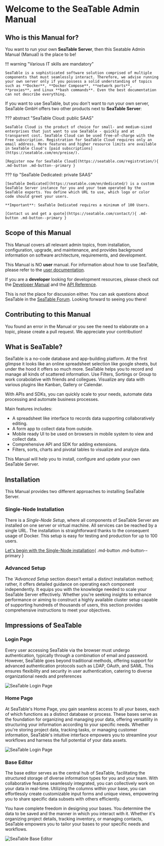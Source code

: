 # Welcome to the SeaTable Admin Manual

## Who is this Manual for?

You want to run your own **SeaTable Server**, then this Seatable Admin Manual (Manual) is the place to be!


!!! warning "Various IT skills are mandatory"

    SeaTable is a sophisticated software solution comprised of multiple components that must seamlessly interact. Therefore, we advise running your own server only if you possess a solid understanding of topics such as **Docker**, **Docker Compose**, **network ports**, **proxies**, and Linux **bash commands**. Even the best documentation can not describe everything.

If you want to use SeaTable, but you don't want to run your own server, SeaTable GmbH offers two other products next to **SeaTable Server**:

??? abstract "SeaTable Cloud: public SAAS"

    SeaTable Cloud is the product of choice for small- and medium-sized enterprises that just want to use SeaTable - quickly and at transparent cost. SeaTable Cloud can be used free-of-charge with the Free subscription. Registration for SeaTable Cloud requires only an email address. More features and higher resource limits are available in SeaTable Cloud's [paid subscriptions](https://seatable.com/en/preise/).

    [Register now for SeaTable Cloud](https://seatable.com/registration/){ .md-button .md-button--primary }

??? tip "SeaTable Dedicated: private SAAS"

    [SeaTable Dedicated](https://seatable.com/en/dedicated/) is a custom SeaTable Server instance for you and your team operated by the SeaTable exports. You define which URL to use, which logo or color code should greet your users.

    **Important**: SeaTable Dedicated requires a minimum of 100 Users.

    [Contact us and get a quote](https://seatable.com/contact/){ .md-button .md-button--primary }


## Scope of this Manual

This Manual covers all relevant admin topics, from installation, configuration, upgrade, and maintenance, and provides background information on software architecture, requirements, and development.

This Manual is NO **user** manual. For information about how to use SeaTable, please refer to the [user documentation](https://help.seatable.com/).

If you are a **developer** looking for development resources, please check out the [Developer Manual](https://developer.seatable.com) and the [API Reference](https://api.seatable.io).

This is not the place for discussion either. You can ask questions about SeaTable in the [SeaTable Forum](https://forum.seatable.com). Looking forward to seeing you there!

## Contributing to this Manual

You found an error in the Manual or you see the need to elaborate on a topic, please create a pull request. We appreciate your contribution!

## What is SeaTable?

SeaTable is a no-code database and app-building platform. At the first glimpse it looks like an online spreadsheet selection like google sheets, but under the hood it offers so much more. SeaTable helps you to record and manage all kinds of scattered information. Use Filters, Sortings or Group to work corabolative with friends and collegues. Visualize any data with various plugins like Kanban, Gallery or Calendar.

With APIs and SDKs, you can quickly scale to your needs, automate data processing and automate business processes.

Main features includes:

- A spreadsheet like interface to records data supporting collaboratively editing.
- A form app to collect data from outside.
- Mobile ready UI to be used on browsers in mobile system to view and collect data.
- Comprehensive API and SDK for adding extensions.
- Filters, sorts, charts and pivotal tables to visualize and analyze data.

This Manual will help you to install, configure and update your own SeaTable Server.

## Installation

This Manual provides two different approaches to installing SeaTable Server.

### Single-Node Installation

There is a _Single-Node Setup_, where all components of SeaTable Server are installed on one server or virtual machine. All services can be reached by a single URL. The installation is straightforward thanks to the consequent usage of Docker. This setup is easy for testing and production for up to 100 users.

[Let's begin with the Single-Node installation](installation/basic-setup.md){ .md-button .md-button--primary }

### Advanced Setup

The _'Advanced Setup_ section doesn't entail a distinct installation method; rather, it offers detailed guidance on operating each component independently. It equips you with the knowledge needed to scale your SeaTable Server effectively. Whether you're seeking insights to enhance performance or aiming to construct a highly available cluster setup capable of supporting hundreds of thousands of users, this section provides comprehensive instructions to meet your objectives.

## Impressions of SeaTable

### Login Page

Every user accessing SeaTable via the browser must undergo authentication, typically through a combination of email and password. However, SeaTable goes beyond traditional methods, offering support for advanced authentication protocols such as LDAP, OAuth, and SAML. This ensures flexibility and security in user authentication, catering to diverse organizational needs and preferences

![SeaTable Login Page](assets/images/screenshot_seatable_login.png)

### Home Page

At SeaTable's Home Page, you gain seamless access to all your bases, each of which functions as a distinct database or process. These bases serve as the foundation for organizing and managing your data, offering versatility in structuring your information according to your specific needs. Whether you're storing project data, tracking tasks, or managing customer information, SeaTable's intuitive interface empowers you to streamline your workflows and harness the full potential of your data assets.

![SeaTable Login Page](assets/images/screenshot_seatable_home_page.png)

### Base Editor

The base editor serves as the central hub of SeaTable, facilitating the structured storage of diverse information types for you and your team. With collaborative features seamlessly integrated, you can collectively work on your data in real-time. Utilizing the columns within your base, you can effortlessly create customizable input forms and unique views, empowering you to share specific data subsets with others efficiently.

You have complete freedom in designing your bases. You determine the data to be saved and the manner in which you interact with it. Whether it's organizing project details, tracking inventory, or managing contacts, SeaTable empowers you to tailor your bases to your specific needs and workflows.

![SeaTable Base Editor](assets/images/screenshot_seatable_base_editor.png)
